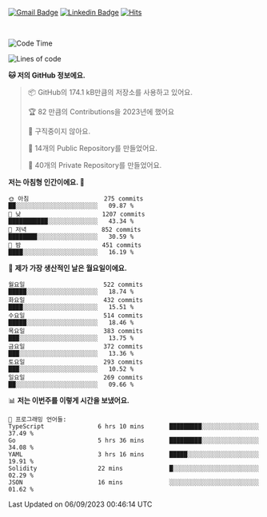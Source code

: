 [![Gmail Badge](https://img.shields.io/badge/-725psh@gmail.com-c14438?style=flat&logo=Gmail&logoColor=white&link=mailto:725psh@gmail.com)](mailto:725psh@gmail.com) 
[![Linkedin Badge](https://img.shields.io/badge/-soohanpark-0072b1?style=flat&logo=Linkedin&logoColor=white&link=https://www.linkedin.com/in/soohanpark/)](https://www.linkedin.com/in/soohanpark/) 
[![Hits](https://hits.seeyoufarm.com/api/count/incr/badge.svg?url=https%3A%2F%2Fgithub.com%2FSoohan-Park&count_bg=%23000000&title_bg=%23828282&icon=gradle.svg&icon_color=%23FFFFFF&title=Visited&edge_flat=false)](https://hits.seeyoufarm.com)  

<br />

<!--START_SECTION:waka-->
![Code Time](http://img.shields.io/badge/Code%20Time-1%2C255%20hrs%2020%20mins-blue)

![Lines of code](https://img.shields.io/badge/%EC%A0%80%EB%8A%94%20%EC%97%AC%ED%83%9C%EA%B9%8C%EC%A7%80%20-6.2%20million%20%EC%A4%84%EC%9D%98%20%EC%BD%94%EB%93%9C%EB%A5%BC%20%EC%9E%91%EC%84%B1%ED%96%88%EC%96%B4%EC%9A%94.-blue)

**🐱 저의 GitHub 정보에요.** 

> 📦 GitHub의 174.1 kB만큼의 저장소를 사용하고 있어요. 
 > 
> 🏆 82 만큼의 Contributions을 2023년에 했어요
 > 
> 🚫 구직중이지 않아요.
 > 
> 📜 14개의 Public Repository를 만들었어요. 
 > 
> 🔑 40개의 Private Repository를 만들었어요. 
 > 
**저는 아침형 인간이에요. 🐤** 

```text
🌞 아침                     275 commits         ██░░░░░░░░░░░░░░░░░░░░░░░   09.87 % 
🌆 낮　                     1207 commits        ███████████░░░░░░░░░░░░░░   43.34 % 
🌃 저녁                     852 commits         ████████░░░░░░░░░░░░░░░░░   30.59 % 
🌙 밤　                     451 commits         ████░░░░░░░░░░░░░░░░░░░░░   16.19 % 
```
📅 **제가 가장 생산적인 날은 월요일이에요.** 

```text
월요일                      522 commits         █████░░░░░░░░░░░░░░░░░░░░   18.74 % 
화요일                      432 commits         ████░░░░░░░░░░░░░░░░░░░░░   15.51 % 
수요일                      514 commits         █████░░░░░░░░░░░░░░░░░░░░   18.46 % 
목요일                      383 commits         ███░░░░░░░░░░░░░░░░░░░░░░   13.75 % 
금요일                      372 commits         ███░░░░░░░░░░░░░░░░░░░░░░   13.36 % 
토요일                      293 commits         ███░░░░░░░░░░░░░░░░░░░░░░   10.52 % 
일요일                      269 commits         ██░░░░░░░░░░░░░░░░░░░░░░░   09.66 % 
```


📊 **저는 이번주를 이렇게 시간을 보냈어요.** 

```text
💬 프로그래밍 언어들: 
TypeScript               6 hrs 10 mins       █████████░░░░░░░░░░░░░░░░   37.49 % 
Go                       5 hrs 36 mins       █████████░░░░░░░░░░░░░░░░   34.08 % 
YAML                     3 hrs 16 mins       █████░░░░░░░░░░░░░░░░░░░░   19.91 % 
Solidity                 22 mins             █░░░░░░░░░░░░░░░░░░░░░░░░   02.29 % 
JSON                     16 mins             ░░░░░░░░░░░░░░░░░░░░░░░░░   01.62 % 
```


 Last Updated on 06/09/2023 00:46:14 UTC
<!--END_SECTION:waka-->
